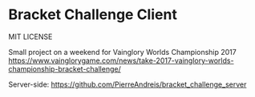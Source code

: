 # Bracket Challenge Client

MIT LICENSE

Small project on a weekend for Vainglory Worlds Championship 2017
https://www.vainglorygame.com/news/take-2017-vainglory-worlds-championship-bracket-challenge/

Server-side:
https://github.com/PierreAndreis/bracket_challenge_server
